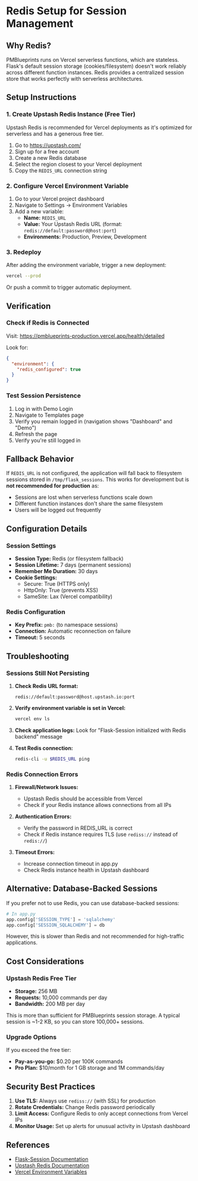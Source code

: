# Redis Setup for Session Management

## Why Redis?

PMBlueprints runs on Vercel serverless functions, which are stateless. Flask's default session storage (cookies/filesystem) doesn't work reliably across different function instances. Redis provides a centralized session store that works perfectly with serverless architectures.

## Setup Instructions

### 1. Create Upstash Redis Instance (Free Tier)

Upstash Redis is recommended for Vercel deployments as it's optimized for serverless and has a generous free tier.

1. Go to https://upstash.com/
2. Sign up for a free account
3. Create a new Redis database
4. Select the region closest to your Vercel deployment
5. Copy the `REDIS_URL` connection string

### 2. Configure Vercel Environment Variable

1. Go to your Vercel project dashboard
2. Navigate to Settings → Environment Variables
3. Add a new variable:
   - **Name:** `REDIS_URL`
   - **Value:** Your Upstash Redis URL (format: `redis://default:password@host:port`)
   - **Environments:** Production, Preview, Development

### 3. Redeploy

After adding the environment variable, trigger a new deployment:

```bash
vercel --prod
```

Or push a commit to trigger automatic deployment.

## Verification

### Check if Redis is Connected

Visit: https://pmblueprints-production.vercel.app/health/detailed

Look for:
```json
{
  "environment": {
    "redis_configured": true
  }
}
```

### Test Session Persistence

1. Log in with Demo Login
2. Navigate to Templates page
3. Verify you remain logged in (navigation shows "Dashboard" and "Demo")
4. Refresh the page
5. Verify you're still logged in

## Fallback Behavior

If `REDIS_URL` is not configured, the application will fall back to filesystem sessions stored in `/tmp/flask_sessions`. This works for development but is **not recommended for production** as:

- Sessions are lost when serverless functions scale down
- Different function instances don't share the same filesystem
- Users will be logged out frequently

## Configuration Details

### Session Settings

- **Session Type:** Redis (or filesystem fallback)
- **Session Lifetime:** 7 days (permanent sessions)
- **Remember Me Duration:** 30 days
- **Cookie Settings:**
  - Secure: True (HTTPS only)
  - HttpOnly: True (prevents XSS)
  - SameSite: Lax (Vercel compatibility)

### Redis Configuration

- **Key Prefix:** `pmb:` (to namespace sessions)
- **Connection:** Automatic reconnection on failure
- **Timeout:** 5 seconds

## Troubleshooting

### Sessions Still Not Persisting

1. **Check Redis URL format:**
   ```
   redis://default:password@host.upstash.io:port
   ```

2. **Verify environment variable is set in Vercel:**
   ```bash
   vercel env ls
   ```

3. **Check application logs:**
   Look for "Flask-Session initialized with Redis backend" message

4. **Test Redis connection:**
   ```bash
   redis-cli -u $REDIS_URL ping
   ```

### Redis Connection Errors

1. **Firewall/Network Issues:**
   - Upstash Redis should be accessible from Vercel
   - Check if your Redis instance allows connections from all IPs

2. **Authentication Errors:**
   - Verify the password in REDIS_URL is correct
   - Check if Redis instance requires TLS (use `rediss://` instead of `redis://`)

3. **Timeout Errors:**
   - Increase connection timeout in app.py
   - Check Redis instance health in Upstash dashboard

## Alternative: Database-Backed Sessions

If you prefer not to use Redis, you can use database-backed sessions:

```python
# In app.py
app.config['SESSION_TYPE'] = 'sqlalchemy'
app.config['SESSION_SQLALCHEMY'] = db
```

However, this is slower than Redis and not recommended for high-traffic applications.

## Cost Considerations

### Upstash Redis Free Tier

- **Storage:** 256 MB
- **Requests:** 10,000 commands per day
- **Bandwidth:** 200 MB per day

This is more than sufficient for PMBlueprints session storage. A typical session is ~1-2 KB, so you can store 100,000+ sessions.

### Upgrade Options

If you exceed the free tier:

- **Pay-as-you-go:** $0.20 per 100K commands
- **Pro Plan:** $10/month for 1 GB storage and 1M commands/day

## Security Best Practices

1. **Use TLS:** Always use `rediss://` (with SSL) for production
2. **Rotate Credentials:** Change Redis password periodically
3. **Limit Access:** Configure Redis to only accept connections from Vercel IPs
4. **Monitor Usage:** Set up alerts for unusual activity in Upstash dashboard

## References

- [Flask-Session Documentation](https://flask-session.readthedocs.io/)
- [Upstash Redis Documentation](https://docs.upstash.com/redis)
- [Vercel Environment Variables](https://vercel.com/docs/concepts/projects/environment-variables)

